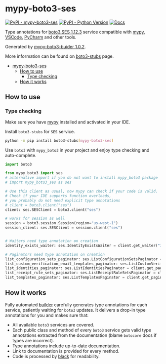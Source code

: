 # mypy-boto3-ses

[![PyPI - mypy-boto3-ses](https://img.shields.io/pypi/v/mypy-boto3-ses.svg?color=blue)](https://pypi.org/project/mypy-boto3-ses)
[![PyPI - Python Version](https://img.shields.io/pypi/pyversions/mypy-boto3-ses.svg?color=blue)](https://pypi.org/project/mypy-boto3-ses)
[![Docs](https://img.shields.io/readthedocs/mypy-boto3-builder.svg?color=blue)](https://mypy-boto3-builder.readthedocs.io/)

Type annotations for
[boto3.SES 1.12.3](https://boto3.amazonaws.com/v1/documentation/api/1.12.3/reference/services/ses.html#SES) service
compatible with [mypy](https://github.com/python/mypy), [VSCode](https://code.visualstudio.com/),
[PyCharm](https://www.jetbrains.com/pycharm/) and other tools.

Generated by [mypy-boto3-buider 1.0.2](https://github.com/vemel/mypy_boto3_builder).

More information can be found on [boto3-stubs](https://pypi.org/project/boto3-stubs/) page.

- [mypy-boto3-ses](#mypy-boto3-ses)
  - [How to use](#how-to-use)
    - [Type checking](#type-checking)
  - [How it works](#how-it-works)

## How to use

### Type checking

Make sure you have [mypy](https://github.com/python/mypy) installed and activated in your IDE.

Install `boto3-stubs` for `SES` service.

```bash
python -m pip install boto3-stubs[mypy-boto3-ses]
```

Use `boto3` with `mypy_boto3` in your project and enjoy type checking and auto-complete.

```python
import boto3

from mypy_boto3 import ses
# alternative import if you do not want to install mypy_boto3 package
# import mypy_boto3_ses as ses

# Use this client as usual, now mypy can check if your code is valid.
# Check if your IDE supports function overloads,
# you probably do not need explicit type annotations
# client = boto3.client("ses")
client: ses.SESClient = boto3.client("ses")

# works for session as well
session = boto3.session.Session(region="us-west-1")
session_client: ses.SESClient = session.client("ses")


# Waiters need type annotation on creation
identity_exists_waiter: ses.IdentityExistsWaiter = client.get_waiter("identity_exists")

# Paginators need type annotation on creation
list_configuration_sets_paginator: ses.ListConfigurationSetsPaginator = client.get_paginator("list_configuration_sets")
list_custom_verification_email_templates_paginator: ses.ListCustomVerificationEmailTemplatesPaginator = client.get_paginator("list_custom_verification_email_templates")
list_identities_paginator: ses.ListIdentitiesPaginator = client.get_paginator("list_identities")
list_receipt_rule_sets_paginator: ses.ListReceiptRuleSetsPaginator = client.get_paginator("list_receipt_rule_sets")
list_templates_paginator: ses.ListTemplatesPaginator = client.get_paginator("list_templates")
```

## How it works

Fully automated [builder](https://github.com/vemel/mypy_boto3_builder) carefully generates
type annotations for each service, patiently waiting for `boto3` updates. It delivers
a drop-in type annotations for you and makes sure that:

- All available `boto3` services are covered.
- Each public class and method of every `boto3` service gets valid type annotations
  extracted from the documentation (blame `botocore` docs if types are incorrect).
- Type annotations include up-to-date documentation.
- Link to documentation is provided for every method.
- Code is processed by [black](https://github.com/psf/black) for readability.